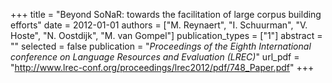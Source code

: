 +++
title = "Beyond SoNaR: towards the facilitation of large corpus building efforts"
date = 2012-01-01
authors = ["M. Reynaert", "I. Schuurman", "V. Hoste", "N. Oostdijk", "M. van Gompel"]
publication_types = ["1"]
abstract = ""
selected = false
publication = "*Proceedings of the Eighth International conference on Language Resources and Evaluation (LREC)*"
url_pdf = "http://www.lrec-conf.org/proceedings/lrec2012/pdf/748_Paper.pdf"
+++

